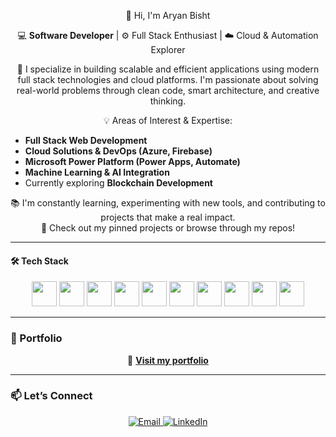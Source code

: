 <p align="center">
    👋 Hi, I'm Aryan Bisht
</p>

<p align="center">
  💻 <strong>Software Developer</strong> | ⚙️ Full Stack Enthusiast | ☁️ Cloud & Automation Explorer
</p>

<p align="center">  
  🚀 I specialize in building scalable and efficient applications using modern full stack technologies and cloud platforms. I'm passionate about solving real-world problems through clean code, smart architecture, and creative thinking.
</p>

<p align="center">
  💡 Areas of Interest & Expertise:
</p>

<ul>
  <li><strong>Full Stack Web Development</strong></li>
  <li><strong>Cloud Solutions & DevOps (Azure, Firebase)</strong></li>
  <li><strong>Microsoft Power Platform (Power Apps, Automate)</strong></li>
  <li><strong>Machine Learning & AI Integration</strong></li>
  <li>Currently exploring <strong>Blockchain Development</strong></li>
</ul>

<p align="center">
  📚 I'm constantly learning, experimenting with new tools, and contributing to projects that make a real impact.
  <br>
  🔗 Check out my pinned projects or browse through my repos!
</p>

---

#### 🛠️ Tech Stack

<p align="center">
  <img src="https://cdn.jsdelivr.net/gh/devicons/devicon/icons/react/react-original.svg" width="40" height="40"/>
  <img src="https://cdn.jsdelivr.net/gh/devicons/devicon/icons/nodejs/nodejs-original.svg" width="40" height="40"/>
  <img src="https://cdn.jsdelivr.net/gh/devicons/devicon/icons/javascript/javascript-original.svg" width="40" height="40"/>
  <img src="https://cdn.jsdelivr.net/gh/devicons/devicon/icons/html5/html5-original.svg" width="40" height="40"/>
  <img src="https://cdn.jsdelivr.net/gh/devicons/devicon/icons/css3/css3-original.svg" width="40" height="40"/>
  <img src="https://cdn.jsdelivr.net/gh/devicons/devicon/icons/python/python-original.svg" width="40" height="40"/>
  <img src="https://cdn.jsdelivr.net/gh/devicons/devicon/icons/git/git-original.svg" width="40" height="40"/>
  <img src="https://cdn.jsdelivr.net/gh/devicons/devicon/icons/azure/azure-original.svg" width="40" height="40"/>
  <img src="https://cdn.jsdelivr.net/gh/devicons/devicon/icons/firebase/firebase-plain.svg" width="40" height="40"/>
  <img src="https://cdn.jsdelivr.net/gh/devicons/devicon/icons/linux/linux-original.svg" width="40" height="40"/>
</p>

---

### 📁 Portfolio

<p align="center">
  🔗 <a href="https://aryanbisht.vercel.app/" target="_blank"><strong>Visit my portfolio</strong></a>
</p>

---

### 📫 Let’s Connect

<p align="center">
  <a href="mailto:bisht.aryannn@gmail.com">
    <img src="https://img.shields.io/badge/Gmail-D14836?style=flat-square&logo=gmail&logoColor=white" alt="Email"/>
  </a>
  <a href="https://www.linkedin.com/in/aryan-bisht-61573923a" target="_blank">
    <img src="https://img.shields.io/badge/LinkedIn-0A66C2?style=flat-square&logo=linkedin&logoColor=white" alt="LinkedIn"/>
  </a>
</p>


